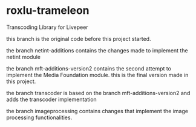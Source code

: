 # roxlu-trameleon

Transcoding Library for Livepeer

this branch is the original code before this project started.

the branch netint-additions contains the changes made to implement the netint module

the branch mft-additions-version2 contains the second attempt to implement the Media Foundation module. this is the final version made in this project.

the branch transcoder is based on the branch mft-additions-version2 and adds the transcoder implementation

the branch imageprocessing contains changes that implement the image processing functionalities.
